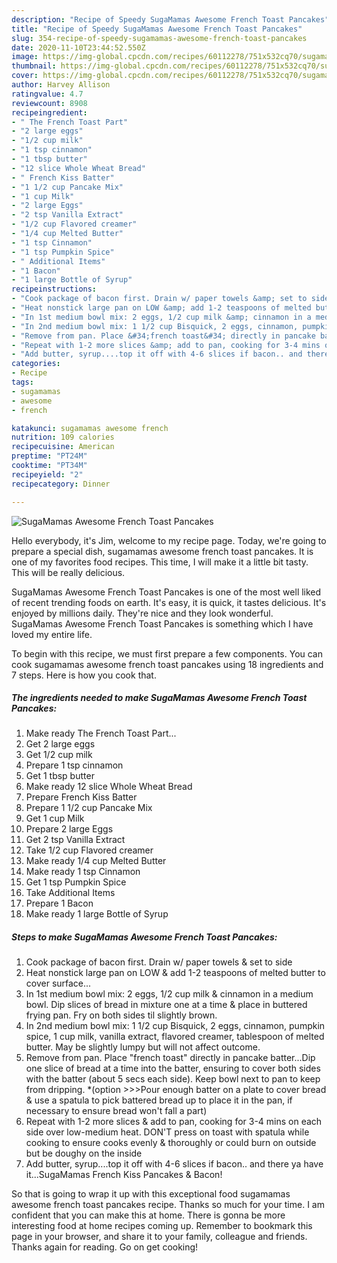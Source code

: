 ```yaml
---
description: "Recipe of Speedy SugaMamas Awesome French Toast Pancakes"
title: "Recipe of Speedy SugaMamas Awesome French Toast Pancakes"
slug: 354-recipe-of-speedy-sugamamas-awesome-french-toast-pancakes
date: 2020-11-10T23:44:52.550Z
image: https://img-global.cpcdn.com/recipes/60112278/751x532cq70/sugamamas-awesome-french-toast-pancakes-recipe-main-photo.jpg
thumbnail: https://img-global.cpcdn.com/recipes/60112278/751x532cq70/sugamamas-awesome-french-toast-pancakes-recipe-main-photo.jpg
cover: https://img-global.cpcdn.com/recipes/60112278/751x532cq70/sugamamas-awesome-french-toast-pancakes-recipe-main-photo.jpg
author: Harvey Allison
ratingvalue: 4.7
reviewcount: 8908
recipeingredient:
- " The French Toast Part"
- "2 large eggs"
- "1/2 cup milk"
- "1 tsp cinnamon"
- "1 tbsp butter"
- "12 slice Whole Wheat Bread"
- " French Kiss Batter"
- "1 1/2 cup Pancake Mix"
- "1 cup Milk"
- "2 large Eggs"
- "2 tsp Vanilla Extract"
- "1/2 cup Flavored creamer"
- "1/4 cup Melted Butter"
- "1 tsp Cinnamon"
- "1 tsp Pumpkin Spice"
- " Additional Items"
- "1 Bacon"
- "1 large Bottle of Syrup"
recipeinstructions:
- "Cook package of bacon first. Drain w/ paper towels &amp; set to side"
- "Heat nonstick large pan on LOW &amp; add 1-2 teaspoons of melted butter to cover surface..."
- "In 1st medium bowl mix: 2 eggs, 1/2 cup milk &amp; cinnamon in a medium bowl. Dip slices of bread in mixture one at a time &amp; place in buttered frying pan. Fry on both sides til slightly brown."
- "In 2nd medium bowl mix: 1 1/2 cup Bisquick, 2 eggs, cinnamon, pumpkin spice, 1 cup milk, vanilla extract, flavored creamer, tablespoon of melted butter. May be slightly lumpy but will not affect outcome."
- "Remove from pan. Place &#34;french toast&#34; directly in pancake batter...Dip one slice of bread at a time into the batter, ensuring to cover both sides with the batter (about 5 secs each side). Keep bowl next to pan to keep from dripping. *(option &gt;&gt;&gt;Pour enough batter on a plate to cover bread &amp; use a spatula to pick battered bread up to place it in the pan, if necessary to ensure bread won&#39;t fall a part)"
- "Repeat with 1-2 more slices &amp; add to pan, cooking for 3-4 mins on each side over low-medium heat. DON&#39;T press on toast with spatula while cooking to ensure cooks evenly &amp; thoroughly or could burn on outside but be doughy on the inside"
- "Add butter, syrup....top it off with 4-6 slices if bacon.. and there ya have it...SugaMamas French Kiss Pancakes &amp; Bacon!"
categories:
- Recipe
tags:
- sugamamas
- awesome
- french

katakunci: sugamamas awesome french 
nutrition: 109 calories
recipecuisine: American
preptime: "PT24M"
cooktime: "PT34M"
recipeyield: "2"
recipecategory: Dinner

---
```



![SugaMamas Awesome French Toast Pancakes](https://img-global.cpcdn.com/recipes/60112278/751x532cq70/sugamamas-awesome-french-toast-pancakes-recipe-main-photo.jpg)

Hello everybody, it's Jim, welcome to my recipe page. Today, we're going to prepare a special dish, sugamamas awesome french toast pancakes. It is one of my favorites food recipes. This time, I will make it a little bit tasty. This will be really delicious.



SugaMamas Awesome French Toast Pancakes is one of the most well liked of recent trending foods on earth. It's easy, it is quick, it tastes delicious. It's enjoyed by millions daily. They're nice and they look wonderful. SugaMamas Awesome French Toast Pancakes is something which I have loved my entire life.


To begin with this recipe, we must first prepare a few components. You can cook sugamamas awesome french toast pancakes using 18 ingredients and 7 steps. Here is how you cook that.

<!--inarticleads1-->

##### The ingredients needed to make SugaMamas Awesome French Toast Pancakes:

1. Make ready  The French Toast Part...
1. Get 2 large eggs
1. Get 1/2 cup milk
1. Prepare 1 tsp cinnamon
1. Get 1 tbsp butter
1. Make ready 12 slice Whole Wheat Bread
1. Prepare  French Kiss Batter
1. Prepare 1 1/2 cup Pancake Mix
1. Get 1 cup Milk
1. Prepare 2 large Eggs
1. Get 2 tsp Vanilla Extract
1. Take 1/2 cup Flavored creamer
1. Make ready 1/4 cup Melted Butter
1. Make ready 1 tsp Cinnamon
1. Get 1 tsp Pumpkin Spice
1. Take  Additional Items
1. Prepare 1 Bacon
1. Make ready 1 large Bottle of Syrup




<!--inarticleads2-->

##### Steps to make SugaMamas Awesome French Toast Pancakes:

1. Cook package of bacon first. Drain w/ paper towels &amp; set to side
1. Heat nonstick large pan on LOW &amp; add 1-2 teaspoons of melted butter to cover surface...
1. In 1st medium bowl mix: 2 eggs, 1/2 cup milk &amp; cinnamon in a medium bowl. Dip slices of bread in mixture one at a time &amp; place in buttered frying pan. Fry on both sides til slightly brown.
1. In 2nd medium bowl mix: 1 1/2 cup Bisquick, 2 eggs, cinnamon, pumpkin spice, 1 cup milk, vanilla extract, flavored creamer, tablespoon of melted butter. May be slightly lumpy but will not affect outcome.
1. Remove from pan. Place &#34;french toast&#34; directly in pancake batter...Dip one slice of bread at a time into the batter, ensuring to cover both sides with the batter (about 5 secs each side). Keep bowl next to pan to keep from dripping. *(option &gt;&gt;&gt;Pour enough batter on a plate to cover bread &amp; use a spatula to pick battered bread up to place it in the pan, if necessary to ensure bread won&#39;t fall a part)
1. Repeat with 1-2 more slices &amp; add to pan, cooking for 3-4 mins on each side over low-medium heat. DON&#39;T press on toast with spatula while cooking to ensure cooks evenly &amp; thoroughly or could burn on outside but be doughy on the inside
1. Add butter, syrup....top it off with 4-6 slices if bacon.. and there ya have it...SugaMamas French Kiss Pancakes &amp; Bacon!




So that is going to wrap it up with this exceptional food sugamamas awesome french toast pancakes recipe. Thanks so much for your time. I am confident that you can make this at home. There is gonna be more interesting food at home recipes coming up. Remember to bookmark this page in your browser, and share it to your family, colleague and friends. Thanks again for reading. Go on get cooking!
